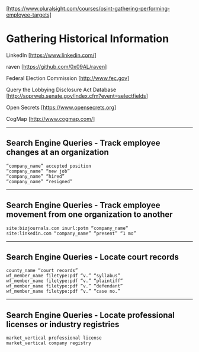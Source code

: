 [https://www.pluralsight.com/courses/osint-gathering-performing-employee-targets]

Gathering Historical Information
================================

LinkedIn [https://www.linkedin.com/]

raven [https://github.com/0x09AL/raven]

Federal Election Commission [http://www.fec.gov]

Query the Lobbying Disclosure Act Database [http://soprweb.senate.gov/index.cfm?event=selectfields]

Open Secrets [https://www.opensecrets.org]

CogMap [http://www.cogmap.com/]


-----------------------------------------------------------------
Search Engine Queries - Track employee changes at an organization
-----------------------------------------------------------------
	“company_name” accepted position
	“company_name” “new job”
	“company_name” “hired”
	“company_name” “resigned”

--------------------------------------------------------------------------------
Search Engine Queries - Track employee movement from one organization to another
--------------------------------------------------------------------------------
	site:bizjournals.com inurl:potm “company_name“
	site:linkedin.com “company_name” “present” “1 mo”

--------------------------------------------
Search Engine Queries - Locate court records
--------------------------------------------
	county_name “court records”
	wf_member_name filetype:pdf “v.” “syllabus”
	wf_member_name filetype:pdf “v.” “plaintiff”
	wf_member_name filetype:pdf “v.” “defendant”
	wf_member_name filetype:pdf “v.” “case no.”

---------------------------------------------------------------------------
Search Engine Queries - Locate professional licenses or industry registries
---------------------------------------------------------------------------
	market_vertical professional license
	market_vertical company registry
